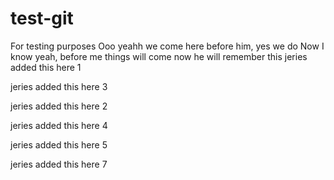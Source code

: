 # test-git
For testing purposes 
Ooo yeahh
we come here before him, yes we do
Now I know yeah, before me things will come
now he will remember this
jeries added this here 1

jeries added this here 3

jeries added this here 2

jeries added this here 4

jeries added this here 5


jeries added this here 7

